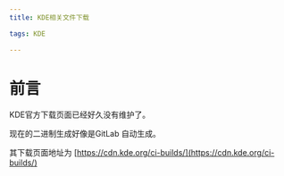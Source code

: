 ```yaml
---
title: KDE相关文件下载

tags: KDE

---
```


# 前言
KDE官方下载页面已经好久没有维护了。

现在的二进制生成好像是GitLab 自动生成。

其下载页面地址为 [https://cdn.kde.org/ci-builds/](https://cdn.kde.org/ci-builds/)

